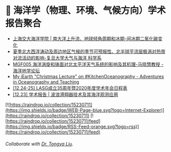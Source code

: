 # 🌊 海洋学（物理、环境、气候方向）学术报告聚合
<!-- BLOG-POST-LIST:START -->
- [上海交大海洋学院 | 南大洋上升流、地球倾角周期和冰期-间冰期二氧化碳变化](https://mp.weixin.qq.com/s/SfaH7qG1kWXr-8xXBJFcDA)
- [夏季北大西洋涛动及周边地区气候的季节可预报性、北半球平流层极涡对热带对流活动的影响-复旦大学大气与海洋 科学系](https://aos.fudan.edu.cn/c8/13/c16806a247827/page.htm)
- [MGF005 海洋涡旋和锋面对北太平洋天气系统的影响及其机理-马晓慧教授 - 海洋地学论坛](https://www.bilibili.com/video/BV1ga4y1p7n3?from=search&seid=158625551681002035)
- [My iEarth "Christmas Lecture" on #KitchenOceanography - Adventures in Oceanography and Teaching](https://mirjamglessmer.com/2020/12/19/my-iearth-christmas-lecture-on-kitchenoceanography/)
- [[12.24-25] LASG成立35周年暨2020年度学术年会日程表](https://mp.weixin.qq.com/s/MZVZwAKuXZo3obJnynPmVQ)
- [[12.23] 学术报告 | 波浪滑翔器技术及其海洋观测应用](https://mp.weixin.qq.com/s/Ickc0W4MaCC7F6QhyIA6GA)
<!-- BLOG-POST-LIST:END -->

[![https://raindrop.io/collection/15230711](https://img.shields.io/badge/WEB-Page-blue.svg?logo=Internet-Explorer)](https://raindrop.io/collection/15230711) [![https://raindrop.io/collection/15230711/feed](https://img.shields.io/badge/RSS-Feed-orange.svg?logo=rss)](https://raindrop.io/collection/15230711/feed)

###### Collaborate with [Dr. Tongya Liu](https://liutongya.github.io/).
